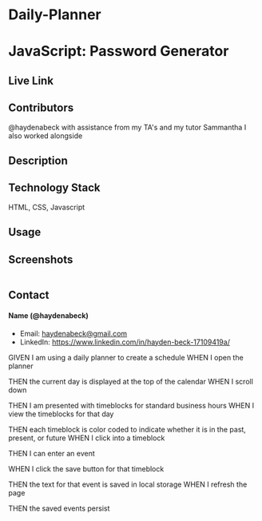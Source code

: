 # Daily-Planner


# JavaScript: Password Generator

## Live Link


## Contributors 
@haydenabeck
with assistance from my TA's and my tutor Sammantha
I also worked alongside 

## Description

## Technology Stack 
HTML, CSS, Javascript

## Usage
 

## Screenshots
<img src="" alt=""/>

## Contact 
#### Name (@haydenabeck)
* Email: [haydenabeck@gmail.com](haydenabeck@gmail.com)
* LinkedIn: https://www.linkedin.com/in/hayden-beck-17109419a/



GIVEN I am using a daily planner to create a schedule
WHEN I open the planner
<!-- Use javascript moment function or jquery ui to display date, time and month -->
THEN the current day is displayed at the top of the calendar 
WHEN I scroll down


<!-- Code html and css to style timeblocks and use bootstrap columns to format -->
THEN I am presented with timeblocks for standard business hours
WHEN I view the timeblocks for that day
<!-- We want to see the previous hours of the day change color as time passes, so a conditional statemnt(if/else) add different classes based of conditions. Using classes of past etc... MOMENT USES MILITARY TIME when hours are used. Use variables for moment.hours          https://cdnjs.cloudflare.com/ajax/libs/moment.js/2.27.0/moment.min.js  -->

<!-- Use seperate id's per hour slot to assign times to each block that you compare to the moment.hours. You want to compare the time blocks to the moment.hours -->

<!-- data-attribute number can also be assigned to the time blocks and based off of the moment.hours-->
THEN each timeblock is color coded to indicate whether it is in the past, present, or future
WHEN I click into a timeblock
<!-- Use the textarea section and description class for this portion -->
THEN I can enter an event
<!-- Add an event listener that listens for the save click -->
WHEN I click the save button for that timeblock
<!-- Have the click function save the textarea to local storage -->
THEN the text for that event is saved in local storage
WHEN I refresh the page
<!-- retrieve the saved information from local storage and display in the description -->
THEN the saved events persist


